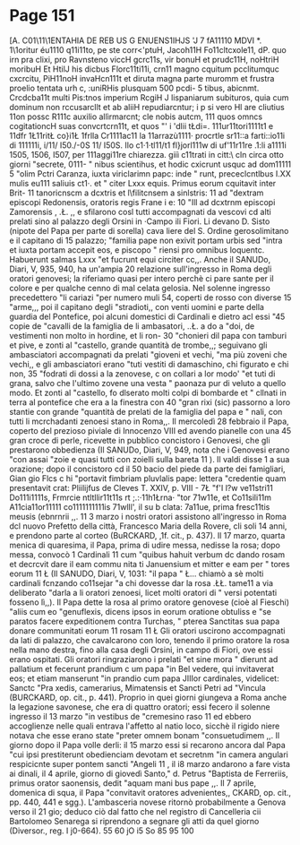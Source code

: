 # Page 151

[A. C01\11\1ENTAHIA DE REB US G ENUENS1IHJS 'J 7 fA11110 MDVI *. 1\1oritur éu1110 q11i11to, pe ste corr<'ptuH, Jacoh11H Fo11cltcxole11, dP. quo irn pra clixi, pro Ravnsteno viccH gcrc11s, vir bonuH et prudc11H, noHtriH moribuH Et HtilJ his dicbus Florc11ti11i, crn11 magno cquitum pcclitumquc cxcrcitu, PiH11noH invaHcn111t et diruta magna parte muromm et frustra proelio tentata urh c, :uniRHis plusquam 500 pcdi- 5 tibus, abicnmt. Crcdcba11t multi Pis:tnos imperium RcgiH J lispaniarum subituros, quia cum dominum non rccusarcllt et ab aliiH repudiarcntur; i p si vero Hl are cliutius 11on possc R111c auxilio allìrmarcnt; cle nobis autcm, 111 quos omncs cogitationcH suas convcrtcrn11t, et quos "' i \'dlii tŁdi=. 111ur11tori1111t1 e 11dfr 1Ł11ritŁ co}i1Ł 1frlla Cr1111ac11 la 11arrazù1111· procrtle sr11::a farti::io11i di 111111i, i/11/ I50./-0S 11/ I50S. Ilo c1·1·tl11/t1 fl}jorl111w di uf'11r11re .1:li a1111i 1505, 1506, I507, per 111aggi11re chiarezza. giiì c11trati in citt:\ cln circa otto giorni "secrete, 0111- " nibus scientihus, et hodic cxicrunt usquc ad dom11111 5 "olim Pctri Caranza, iuxta viriclarimn papc: inde " runt, prececlcntlbus I.XX mulis eu111 saliuis ct1·. et " citer Lxxx equis. Primus eorum cquitavit inter Brit- 11 tanoricnscm a dcxtris et l\filitcnsem a sinlstris: 11 ad "dextram episcopi Redonensis, oratoris regis Frane i e: 10 "Ill ad dcxtrnm episcopi Zamorensis , .Ł. ,, e sfilarono cosl tutti accompagnati da vescovi cd alti prelati sino al palazzo degli Orsini in ·Campo ili Fiori. Li devano D. Sisto (nipote del Papa per parte di sorella) cava liere del S. Ordine gerosolimitano e il capitano di 15 palazzo; "familia pape non exivit portam urbis sed "intra et iuxta portam accepit eos, e piscopo " riensi pro omnibus loquentc. Habuerunt salmas Lxxx "et fucrunt equi circiter cc,,. Anche il SANUDo, Diari, V, 935, 940, ha un'ampia 20 relazione sull'ingresso in Roma degli oratori genovesi; la riferiamo quasi per intero perchè ci pare sante per il colore e per qualche cenno di mal celata gelosia. Nel solenne ingresso precedettero "li cariazi "per numero muli 54, coperti de rosso con diverse 15 "arme,,, poi il capitano degli "stradioti,, con venti uomini e parte della guardia del Pontefice, poi alcuni domestici di Cardinali e dietro acl essi "45 copie de "cavalli de la famiglia de li ambasatori, ..Ł. a do a "doi, de vestimenti non molto in hordine, et li ron- 30 "chonieri dil papa con tamburi et pive, e zonti al "castello, grande quantità de trombe,,; seguivano gli ambasciatori accompagnati da prelati "gioveni et vechi, "ma più zoveni che vechi,, e gli ambasciatori erano "tuti vestiti di damaschino, chi figurato e chi non, 35 "fodrati di dossi a la zenovese, c on collari a lor modo' "et tuti di grana, salvo che l'ultimo zovene una vesta " paonaza pur di veluto a quello modo. Et zonti al "castello, fo dlserato molti colpi di bombarde et " cllnati in terra al pontefice che era a la finestra con 40 "gran rixi (sic) passorno a loro stantie con grande "quantità de prelati de la famiglia del papa e " nali, con tutti li mcrchadanti zenoesi stano in Roma,,. Il mercoledì 28 febbraio il Papa, coperto del prezioso piviale di Innocenzo VIII ed avendo pianelle con una 45 gran croce di perle, ricevette in pubblico concistoro i Genovesi, che gli prestarono obbedienza (Il SANUDo, Diari, V, 949, nota che i Genovesi erano "con assai "zoie e quasi tutti con zoielli sulla bareta 11 ). Il valdi disse 1 a sua orazione; dopo il concistoro cd il 50 bacio del piede da parte dei famigliari, Gian gio Flcs c hi "portavit fimbriam pluvlalis pape: lettera "credentie quam presentavit crat: Pliilijfus de Cleves T. XXIV, p. VIII - 7Ł "f'I l?w ve11stri11 Do111i1111s, Frmrcie ntltllir11t11s rt ;.:·11h1Łrna· "tor 71w11e, et Co11sili11m A11cia11or11111 co1111111111is 71wlll', il su b clata: 7a11ue, prima fresc11tis meusis (ebnrnrii ,,. 11 3 marzo i nostri oratori assistono all'ingresso in Roma dcl nuovo Prefetto della città, Francesco Maria della Rovere, cli soli 14 anni, e prendono parte al corteo (BuRCKARD, ,1f. cit., p. 437). Il 17 marzo, quarta menica di quaresima, il Papa, prima di udire messa, nedisse la rosa; dopo messa, convocò 1 Cardinali 11 cum "quibus hahuit verbum dc dando rosam et decrcvit dare il eam commu nita ti Januensium et mitter e eam per " tores eorum 11 Ł (Il SANUDO, Diari, V, 1031: "il papa " Ł... chiamò a sè molti cardinali fcnzando co11sejar "a chi dovesse dar la rosa .ŁŁ. tame11 a via deliberato "darla a li oratori zenoesi, licet molti oratori di " versi potentati fosseno lì,,). Il Papa dette la rosa al primo oratore genovese (cioè al Fieschi) "aliis cum eo "genuflexis, dicens ipsos in eorum oratione obtuliss e "se paratos facere expeditionem contra Turchas, " pterea Sanctitas sua papa donare communitati eorum 11 rosam 11 Ł Gli oratori uscirono accompagnati da lati di palazzo, che cavalcarono con loro, tenendo il primo oratore la rosa nella mano destra, fino alla casa degli Orsini, in campo di Fiori, ove essi erano ospitati. Gli oratori ringraziarono i prelati "et sine mora " dierunt ad pallatium et fecerunt prandium c um papa "in Bel vedere, qui invitaverat eos; et etiam manserunt "in prandio cum papa JIIIor cardinales, videlicet: Sanctc "Pra xedis, camerarius, Mimatensis et Sancti Petri ad "Vincula (BURCKARD, op. cit., p. 441). Proprio in quei giorni giungeva a Roma anche la legazione savonese, che era di quattro oratori; essi fecero il solenne ingresso il 13 marzo "in vestibus de "cremesino raso 11 ed ebbero accoglienze nelle quali entrava l'affetto al natio loco, sicchè il rigido niere notava che esse erano state "preter omnem bonam "consuetudimem ,,. Il giorno dopo il Papa volle derli: il 15 marzo essi si recarono ancora dal Papa "cui ipsi prestiterunt obedienciam devotam et secretnm "in camera angulari respicicnte super pontem sancti "Angeli 11 , il i8 marzo andarono a fare vista ai dinali, il 4 aprile, giorno di giovedì Santo," d. Petrus "Baptista de Ferreriis, primus orator saonensis, dedit "aquam mani bus pape ,,. Il 7 aprile, domenica di squa, il Papa "convitavit oratores advenientes,, CKARD, op. cit., pp. 440, 441 e sgg.). L'ambasceria novese ritornò probabilmente a Genova verso il 21 gio; deduco ciò dal fatto che nel registro di Cancelleria cii Bartolomeo Senarega si riprendono a segnare gli atti da quel giorno (Diversor., reg. I j0-664). 55 60 jO i5 So 85 95 100